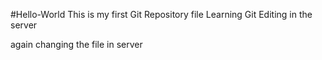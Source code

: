 #Hello-World
This is my first Git Repository file
Learning Git
Editing in the server

again changing the file in server
